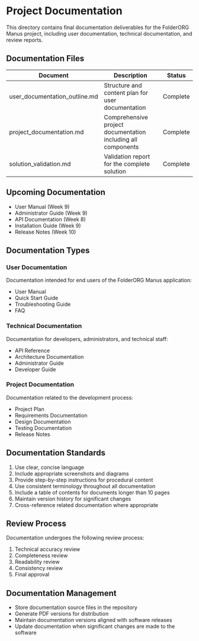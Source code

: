 # Project Documentation

This directory contains final documentation deliverables for the FolderORG Manus project, including user documentation, technical documentation, and review reports.

## Documentation Files

| Document | Description | Status |
|----------|-------------|--------|
| user_documentation_outline.md | Structure and content plan for user documentation | Complete |
| project_documentation.md | Comprehensive project documentation including all components | Complete |
| solution_validation.md | Validation report for the complete solution | Complete |

## Upcoming Documentation

- User Manual (Week 9)
- Administrator Guide (Week 9)
- API Documentation (Week 8)
- Installation Guide (Week 9)
- Release Notes (Week 10)

## Documentation Types

### User Documentation
Documentation intended for end users of the FolderORG Manus application:
- User Manual
- Quick Start Guide
- Troubleshooting Guide
- FAQ

### Technical Documentation
Documentation for developers, administrators, and technical staff:
- API Reference
- Architecture Documentation
- Administrator Guide
- Developer Guide

### Project Documentation
Documentation related to the development process:
- Project Plan
- Requirements Documentation
- Design Documentation
- Testing Documentation
- Release Notes

## Documentation Standards

1. Use clear, concise language
2. Include appropriate screenshots and diagrams
3. Provide step-by-step instructions for procedural content
4. Use consistent terminology throughout all documentation
5. Include a table of contents for documents longer than 10 pages
6. Maintain version history for significant changes
7. Cross-reference related documentation where appropriate

## Review Process

Documentation undergoes the following review process:
1. Technical accuracy review
2. Completeness review
3. Readability review
4. Consistency review
5. Final approval

## Documentation Management

- Store documentation source files in the repository
- Generate PDF versions for distribution
- Maintain documentation versions aligned with software releases
- Update documentation when significant changes are made to the software 